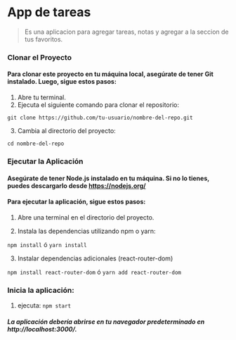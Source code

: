 # App de tareas
> Es una aplicacion para agregar tareas, notas y agregar a la seccion de tus favoritos.

### Clonar el Proyecto
#### Para clonar este proyecto en tu máquina local, asegúrate de tener Git instalado. Luego, sigue estos pasos:

1. Abre tu terminal.
2. Ejecuta el siguiente comando para clonar el repositorio:
 
  `git clone https://github.com/tu-usuario/nombre-del-repo.git`
   
3. Cambia al directorio del proyecto:

`cd nombre-del-repo`

### Ejecutar la Aplicación
#### Asegúrate de tener Node.js instalado en tu máquina. Si no lo tienes, puedes descargarlo desde https://nodejs.org/

#### Para ejecutar la aplicación, sigue estos pasos:

1. Abre una terminal en el directorio del proyecto.

2. Instala las dependencias utilizando npm o yarn:

`npm install` ó `yarn install`

3. Instalar dependencias adicionales (react-router-dom)

`npm install react-router-dom` ó `yarn add react-router-dom`

### Inicia la aplicación:

1. ejecuta: `npm start`

##### La aplicación debería abrirse en tu navegador predeterminado en http://localhost:3000/.

